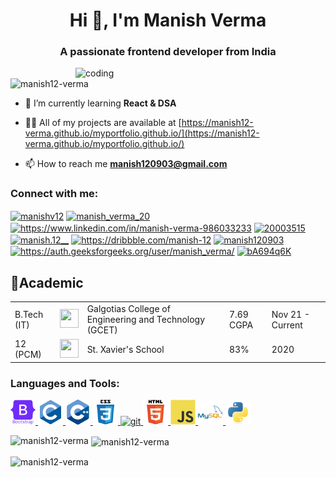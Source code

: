 <h1 align="center">Hi 👋, I'm Manish Verma</h1>
<h3 align="center">A passionate frontend developer from India</h3>
<img align="right" alt="coding" width="400" src="[[https://camo.githubusercontent.com/cae12fddd9d6982901d82580bdf321d81fb299141098ca1c2d4891870827bf17/68747470733a2f2f6d69726f2e6d656469756d2e636f6d2f6d61782f313336302f302a37513379765349765f7430696f4a2d5a2e676966](https://www.freepik.com/free-vector/code-typing-concept-illustration_9712737.htm#query=coding%20png&position=1&from_view=keyword&track=ais&uuid=0b322739-6112-4add-bd39-1d383607f2b3)](https://img.freepik.com/free-vector/code-typing-concept-illustration_114360-2937.jpg?w=740&t=st=1714634088~exp=1714634688~hmac=994a566e5259cbdcc61e3e02f79a71cba30b833f2c931185ea89ad6f14651e5b)">
<p align="left"> <img src="https://komarev.com/ghpvc/?username=manish12-verma&label=Profile%20views&color=0e75b6&style=flat" alt="manish12-verma" /> </p>

- 🌱 I’m currently learning **React & DSA**

- 👨‍💻 All of my projects are available at [https://manish12-verma.github.io/myportfolio.github.io/](https://manish12-verma.github.io/myportfolio.github.io/)

- 📫 How to reach me **manish120903@gmail.com**

<h3 align="left">Connect with me:</h3>
<p align="left">
<a href="https://dev.to/manishv12" target="blank"><img align="center" src="https://raw.githubusercontent.com/rahuldkjain/github-profile-readme-generator/master/src/images/icons/Social/devto.svg" alt="manishv12" height="30" width="40" /></a>
<a href="https://twitter.com/manish_verma_20" target="blank"><img align="center" src="https://raw.githubusercontent.com/rahuldkjain/github-profile-readme-generator/master/src/images/icons/Social/twitter.svg" alt="manish_verma_20" height="30" width="40" /></a>
<a href="https://linkedin.com/in/https://www.linkedin.com/in/manish-verma-986033233" target="blank"><img align="center" src="https://raw.githubusercontent.com/rahuldkjain/github-profile-readme-generator/master/src/images/icons/Social/linked-in-alt.svg" alt="https://www.linkedin.com/in/manish-verma-986033233" height="30" width="40" /></a>
<a href="https://stackoverflow.com/users/20003515" target="blank"><img align="center" src="https://raw.githubusercontent.com/rahuldkjain/github-profile-readme-generator/master/src/images/icons/Social/stack-overflow.svg" alt="20003515" height="30" width="40" /></a>
<a href="https://instagram.com/manish.12__" target="blank"><img align="center" src="https://raw.githubusercontent.com/rahuldkjain/github-profile-readme-generator/master/src/images/icons/Social/instagram.svg" alt="manish.12__" height="30" width="40" /></a>
<a href="https://dribbble.com/https://dribbble.com/manish-12" target="blank"><img align="center" src="https://raw.githubusercontent.com/rahuldkjain/github-profile-readme-generator/master/src/images/icons/Social/dribbble.svg" alt="https://dribbble.com/manish-12" height="30" width="40" /></a>
<a href="https://www.hackerrank.com/manish120903" target="blank"><img align="center" src="https://raw.githubusercontent.com/rahuldkjain/github-profile-readme-generator/master/src/images/icons/Social/hackerrank.svg" alt="manish120903" height="30" width="40" /></a>
<a href="https://auth.geeksforgeeks.org/user/https://auth.geeksforgeeks.org/user/manish_verma/" target="blank"><img align="center" src="https://raw.githubusercontent.com/rahuldkjain/github-profile-readme-generator/master/src/images/icons/Social/geeks-for-geeks.svg" alt="https://auth.geeksforgeeks.org/user/manish_verma/" height="30" width="40" /></a>
<a href="https://discord.gg/bA694q6K" target="blank"><img align="center" src="https://raw.githubusercontent.com/rahuldkjain/github-profile-readme-generator/master/src/images/icons/Social/discord.svg" alt="bA694q6K" height="30" width="40" /></a>
</p>
<h2>📔Academic  </h2>

| | |  || | 
|-----------|-----------|-----------|-----------|-----------|
| B.Tech (IT) | <img src="https://upload.wikimedia.org/wikipedia/en/6/64/Galgotias_University_logo_seal.jpg" width="30" height="30"/> | Galgotias College of Engineering and Technology (GCET)  | 7.69 CGPA | Nov 21 - Current |
| 12 (PCM) | <img src="https://image.winudf.com/v2/image/Y3Npcy5zdHhhdmllcmJlbHRoYXJhX3NjcmVlbl8wXzE1MzY1MTEwNDZfMDIx/screen-0.webp?fakeurl=1&type=.webp" width="30" height="30"/> | St. Xavier's School | 83% | 2020 |
<h3 align="left">Languages and Tools:</h3>
<p align="left"> <a href="https://getbootstrap.com" target="_blank" rel="noreferrer"> <img src="https://raw.githubusercontent.com/devicons/devicon/master/icons/bootstrap/bootstrap-plain-wordmark.svg" alt="bootstrap" width="40" height="40"/> </a> <a href="https://www.cprogramming.com/" target="_blank" rel="noreferrer"> <img src="https://raw.githubusercontent.com/devicons/devicon/master/icons/c/c-original.svg" alt="c" width="40" height="40"/> </a> <a href="https://www.w3schools.com/cpp/" target="_blank" rel="noreferrer"> <img src="https://raw.githubusercontent.com/devicons/devicon/master/icons/cplusplus/cplusplus-original.svg" alt="cplusplus" width="40" height="40"/> </a> <a href="https://www.w3schools.com/css/" target="_blank" rel="noreferrer"> <img src="https://raw.githubusercontent.com/devicons/devicon/master/icons/css3/css3-original-wordmark.svg" alt="css3" width="40" height="40"/> </a> <a href="https://git-scm.com/" target="_blank" rel="noreferrer"> <img src="https://www.vectorlogo.zone/logos/git-scm/git-scm-icon.svg" alt="git" width="40" height="40"/> </a> <a href="https://www.w3.org/html/" target="_blank" rel="noreferrer"> <img src="https://raw.githubusercontent.com/devicons/devicon/master/icons/html5/html5-original-wordmark.svg" alt="html5" width="40" height="40"/> </a> <a href="https://developer.mozilla.org/en-US/docs/Web/JavaScript" target="_blank" rel="noreferrer"> <img src="https://raw.githubusercontent.com/devicons/devicon/master/icons/javascript/javascript-original.svg" alt="javascript" width="40" height="40"/> </a> <a href="https://www.mysql.com/" target="_blank" rel="noreferrer"> <img src="https://raw.githubusercontent.com/devicons/devicon/master/icons/mysql/mysql-original-wordmark.svg" alt="mysql" width="40" height="40"/> </a> <a href="https://www.python.org" target="_blank" rel="noreferrer"> <img src="https://raw.githubusercontent.com/devicons/devicon/master/icons/python/python-original.svg" alt="python" width="40" height="40"/> </a> </p>

<p><img align="left" src="https://github-readme-stats.vercel.app/api/top-langs?username=manish12-verma&show_icons=true&locale=en&layout=compact" alt="manish12-verma" /></p>

<p>&nbsp;<img align="center" src="https://github-readme-stats.vercel.app/api?username=manish12-verma&show_icons=true&locale=en" alt="manish12-verma" /></p>

<p><img align="center" src="https://github-readme-streak-stats.herokuapp.com/?user=manish12-verma&" alt="manish12-verma" /></p>
